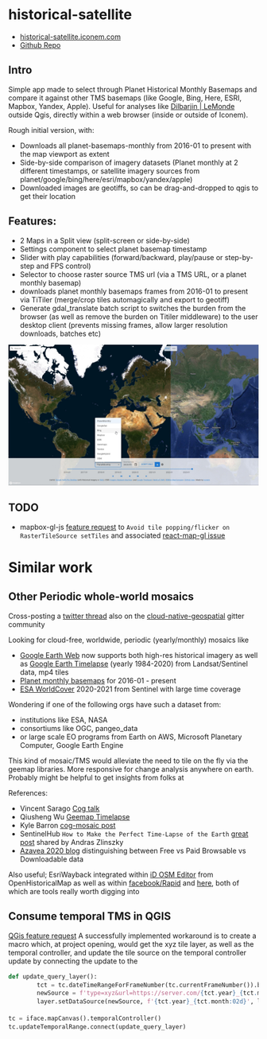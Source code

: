 # historical-satellite

- [historical-satellite.iconem.com](https://historical-satellite.iconem.com/)
- [Github Repo](https://github.com/Iconem/historical-satellite)

## Intro

Simple app made to select through Planet Historical Monthly Basemaps and compare it against other TMS basemaps (like Google, Bing, Here, ESRI, Mapbox, Yandex, Apple). Useful for analyses like [Dilbarjin | LeMonde](https://www.lemonde.fr/international/article/2023/04/07/en-afghanistan-le-pillage-massif-d-un-site-archeologique-attribue-a-l-ei_6168703_3210.html) outside Qgis, directly within a web browser (inside or outside of Iconem).

Rough initial version, with:

- Downloads all planet-basemaps-monthly from 2016-01 to present with the map viewport as extent
- Side-by-side comparison of imagery datasets (Planet monthly at 2 different timestamps, or satellite imagery sources from planet/google/bing/here/esri/mapbox/yandex/apple)
- Downloaded images are geotiffs, so can be drag-and-dropped to qgis to get their location

## Features:

- 2 Maps in a Split view (split-screen or side-by-side)
- Settings component to select planet basemap timestamp
- Slider with play capabilities (forward/backward, play/pause or step-by-step and FPS control)
- Selector to choose raster source TMS url (via a TMS URL, or a planet monthly basemap)
- downloads planet monthly basemaps frames from 2016-01 to present via TiTiler (merge/crop tiles automagically and export to geotiff)
- Generate gdal_translate batch script to switches the burden from the browser (as well as remove the burden on Titiler middleware) to the user desktop client (prevents missing frames, allow larger resolution downloads, batches etc)

![App Screenshot](screenshot.jpg)

## TODO

- mapbox-gl-js [feature request](https://github.com/mapbox/mapbox-gl-js/issues/12707) to `Avoid tile popping/flicker on RasterTileSource setTiles` and associated [react-map-gl issue](https://github.com/visgl/react-map-gl/issues/1876)

# Similar work

## Other Periodic whole-world mosaics

Cross-posting a [twitter thread](https://twitter.com/jo_chemla/status/1656686529245224961) also on the [cloud-native-geospatial](https://matrix.to/#/!XLiaSxMFAxLGczqmlz:gitter.im/$d9-iUv9lizz1aoIjnlTKtq1w1-NAmY7CqBAiahOu6yM?via=gitter.im&via=matrix.org&via=chard.com) gitter community

Looking for cloud-free, worldwide, periodic (yearly/monthly) mosaics like

- [Google Earth Web](https://earth.google.com/web/@53.15559085,-1.0098299,428.20825693a,5430806.16808712d,35y,0h,0t,0r/data=CgwqBggBEgAYAUICCAFKDQj___________8BEAA) now supports both high-res historical imagery as well as [Google Earth Timelapse](https://earthengine.google.com/timelapse/) (yearly 1984-2020) from Landsat/Sentinel data, mp4 tiles
- [Planet monthly basemaps](https://www.planet.com/products/basemap/) for 2016-01 - present
- [ESA WorldCover](https://esa-worldcover.org/en) 2020-2021 from Sentinel with large time coverage

Wondering if one of the following orgs have such a dataset from:

- institutions like ESA, NASA
- consortiums like OGC, pangeo_data
- or large scale EO programs from Earth on AWS, Microsoft Planetary Computer, Google Earth Engine

This kind of mosaic/TMS would alleviate the need to tile on the fly via the geemap libraries. More responsive for change analysis anywhere on earth. Probably might be helpful to get insights from folks at

References:

- Vincent Sarago [Cog talk](https://medium.com/devseed/cog-talk-4ter-distributed-processes-8ee280f71080)
- Qiusheng Wu [Geemap Timelapse](https://giswqs.medium.com/a-streamlit-app-for-creating-timelapse-of-annual-landsat-imagery-1984-2021-3db407a8ac32=)
- Kyle Barron [cog-mosaic post](https://kylebarron.dev/blog/cog-mosaic/overview)
- SentinelHub `How to Make the Perfect Time-Lapse of the Earth` [great post](https://medium.com/sentinel-hub/how-to-make-the-perfect-time-lapse-of-the-earth-351f214527f6) shared by Andras Zlinszky
- [Azavea 2020 blog](https://www.azavea.com/blog/2020/01/02/how-to-find-the-most-recent-satellite-imagery/) distinguishing between Free vs Paid Browsable vs Downloadable data

Also useful; EsriWayback integrated within [iD OSM Editor](https://github.com/OpenHistoricalMap/iD/pull/181) from OpenHistoricalMap as well as within [facebook/Rapid](https://github.com/facebook/Rapid/issues/1209) and [here](https://github.com/facebook/Rapid/pull/1351), both of which are tools really worth digging into


## Consume temporal TMS in QGIS

[QGis feature request](https://github.com/qgis/QGIS/issues/51939)
A successfully implemented workaround is to create a macro which, at project opening, would get the xyz tile layer, as well as the temporal controller, and update the tile source on the temporal controller update by connecting the update to the

```py
def update_query_layer():
        tct = tc.dateTimeRangeForFrameNumber(tc.currentFrameNumber()).begin().toPyDateTime()
        newSource = f'type=xyz&url=https://server.com/{tct.year}_{tct.month:02d}' + '/{z}/{x}/{y}.png'
        layer.setDataSource(newSource, f'{tct.year}_{tct.month:02d}', layer.dataProvider().name())

tc = iface.mapCanvas().temporalController()
tc.updateTemporalRange.connect(update_query_layer)
```
